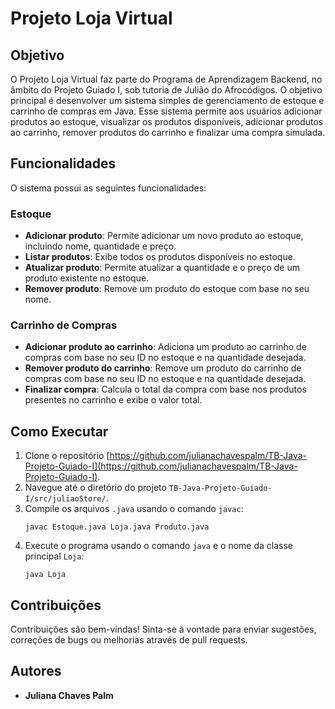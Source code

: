 # Projeto Loja Virtual

## Objetivo

O Projeto Loja Virtual faz parte do Programa de Aprendizagem Backend, no âmbito do Projeto Guiado I, sob tutoria de Julião do Afrocódigos. O objetivo principal é desenvolver um sistema simples de gerenciamento de estoque e carrinho de compras em Java. Esse sistema permite aos usuários adicionar produtos ao estoque, visualizar os produtos disponíveis, adicionar produtos ao carrinho, remover produtos do carrinho e finalizar uma compra simulada.

## Funcionalidades

O sistema possui as seguintes funcionalidades:

### Estoque

- **Adicionar produto**: Permite adicionar um novo produto ao estoque, incluindo nome, quantidade e preço.
- **Listar produtos**: Exibe todos os produtos disponíveis no estoque.
- **Atualizar produto**: Permite atualizar a quantidade e o preço de um produto existente no estoque.
- **Remover produto**: Remove um produto do estoque com base no seu nome.

### Carrinho de Compras

- **Adicionar produto ao carrinho**: Adiciona um produto ao carrinho de compras com base no seu ID no estoque e na quantidade desejada.
- **Remover produto do carrinho**: Remove um produto do carrinho de compras com base no seu ID no estoque e na quantidade desejada.
- **Finalizar compra**: Calcula o total da compra com base nos produtos presentes no carrinho e exibe o valor total.

## Como Executar

1. Clone o repositório [https://github.com/julianachavespalm/TB-Java-Projeto-Guiado-I](https://github.com/julianachavespalm/TB-Java-Projeto-Guiado-I).
2. Navegue até o diretório do projeto `TB-Java-Projeto-Guiado-I/src/juliaoStore/`.
3. Compile os arquivos `.java` usando o comando `javac`:
    ```
    javac Estoque.java Loja.java Produto.java
    ```
4. Execute o programa usando o comando `java` e o nome da classe principal `Loja`:
    ```
    java Loja
    ```

## Contribuições

Contribuições são bem-vindas! Sinta-se à vontade para enviar sugestões, correções de bugs ou melhorias através de pull requests.

## Autores

- **Juliana Chaves Palm**